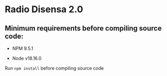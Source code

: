 # Radio Disensa 2.0

## Minimum requirements before compiling source code:
- NPM 9.5.1
* Node v18.16.0

Run
``
npm install
``
before compiling source code
